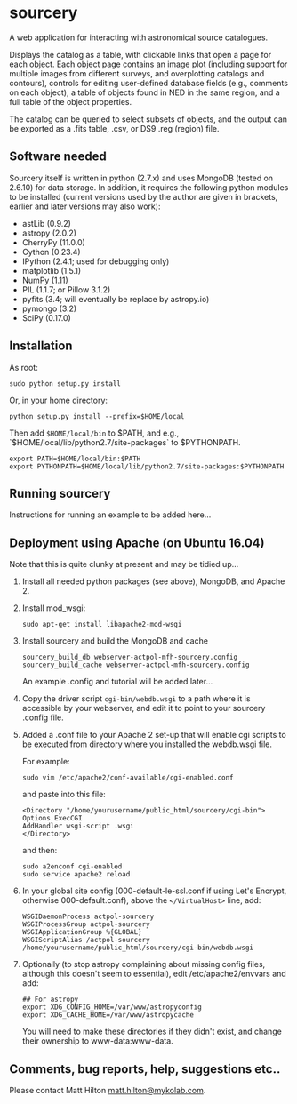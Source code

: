 # sourcery

A web application for interacting with astronomical source catalogues.

Displays the catalog as a table, with clickable links that open a page for each object. Each object page
contains an image plot (including support for multiple images from different surveys, and overplotting 
catalogs and contours), controls for editing user-defined database fields (e.g., comments on each object), 
a table of objects found in NED in the same region, and a full table of the object properties.

The catalog can be queried to select subsets of objects, and the output can be exported as a .fits table, 
.csv, or DS9 .reg (region) file.

## Software needed

Sourcery itself is written in python (2.7.x) and uses MongoDB (tested on 2.6.10) for data storage. In 
addition, it requires the following python modules to be installed (current versions used by the author are
given in brackets, earlier and later versions may also work):

* astLib (0.9.2)
* astropy (2.0.2)
* CherryPy (11.0.0)
* Cython (0.23.4)
* IPython (2.4.1; used for debugging only)
* matplotlib (1.5.1)
* NumPy (1.11)
* PIL (1.1.7; or Pillow 3.1.2)
* pyfits (3.4; will eventually be replace by astropy.io)
* pymongo (3.2)
* SciPy (0.17.0)

## Installation

As root:
    
```
sudo python setup.py install
```

Or, in your home directory:
    
```
python setup.py install --prefix=$HOME/local
```

Then add `$HOME/local/bin` to $PATH, and e.g., `$HOME/local/lib/python2.7/site-packages` to $PYTHONPATH.

```
export PATH=$HOME/local/bin:$PATH    
export PYTHONPATH=$HOME/local/lib/python2.7/site-packages:$PYTHONPATH
```

## Running sourcery

Instructions for running an example to be added here...

## Deployment using Apache (on Ubuntu 16.04)

Note that this is quite clunky at present and may be tidied up...

1. Install all needed python packages (see above), MongoDB, and Apache 2.

2. Install mod_wsgi:

   ```
   sudo apt-get install libapache2-mod-wsgi
   ```

3. Install sourcery and build the MongoDB and cache

   ```
   sourcery_build_db webserver-actpol-mfh-sourcery.config
   sourcery_build_cache webserver-actpol-mfh-sourcery.config 
   ```

   An example .config and tutorial will be added later...

4. Copy the driver script `cgi-bin/webdb.wsgi` to a path where it is accessible by your webserver, and edit
it to point to your sourcery .config file.

5. Added a .conf file to your Apache 2 set-up that will enable cgi scripts to be executed from directory
where you installed the webdb.wsgi file. 

   For example:

   ```
   sudo vim /etc/apache2/conf-available/cgi-enabled.conf
   ```

   and paste into this file:

   ```
   <Directory "/home/yourusername/public_html/sourcery/cgi-bin">
   Options ExecCGI
   AddHandler wsgi-script .wsgi
   </Directory>
   ```

   and then:

   ```
   sudo a2enconf cgi-enabled
   sudo service apache2 reload
   ```

6. In your global site config (000-default-le-ssl.conf if using Let's Encrypt, otherwise 000-default.conf), 
above the `</VirtualHost>` line, add:

   ```
   WSGIDaemonProcess actpol-sourcery
   WSGIProcessGroup actpol-sourcery
   WSGIApplicationGroup %{GLOBAL}
   WSGIScriptAlias /actpol-sourcery /home/yourusername/public_html/sourcery/cgi-bin/webdb.wsgi
   ```

7. Optionally (to stop astropy complaining about missing config files, although this doesn't seem to 
essential), edit /etc/apache2/envvars and add:

   ```
   ## For astropy
   export XDG_CONFIG_HOME=/var/www/astropyconfig
   export XDG_CACHE_HOME=/var/www/astropycache
   ```

   You will need to make these directories if they didn't exist, and change their ownership to www-data:www-data.

## Comments, bug reports, help, suggestions etc..

Please contact Matt Hilton <matt.hilton@mykolab.com>.
